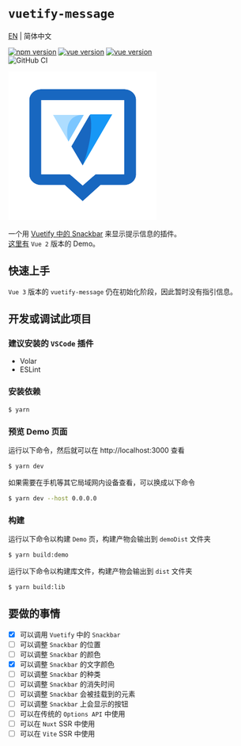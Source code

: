 # `vuetify-message`
[EN](./README.md) | 简体中文

[![npm version](https://badge.fury.io/js/@lemonneko%2Fvuetify-message.svg)](https://badge.fury.io/js/@lemonneko%2Fvuetify-message)
[![vue version](https://shields.io/npm/dependency-version/%40lemonneko%2Fvuetify-message/dev/vue)](https://www.npmjs.com/package/vue)
[![vue version](https://shields.io/npm/dependency-version/%40lemonneko%2Fvuetify-message/dev/vuetify)](https://www.npmjs.com/package/vuetify)  
![GitHub CI](https://github.com/LemonNekoGH/vuetify-message/actions/workflows/ci.yml/badge.svg)

<img src="./logo.png">

一个用 [Vuetify 中的 Snackbar](https://next.vuetifyjs.com/en/components/snackbars/) 来显示提示信息的插件。  
[这里有](https://vuetify-message-demo.lemonneko.moe/) `Vue 2` 版本的 Demo。

## 快速上手
`Vue 3` 版本的 `vuetify-message` 仍在初始化阶段，因此暂时没有指引信息。  

## 开发或调试此项目
### 建议安装的 `VSCode` 插件
- Volar
- ESLint
### 安装依赖
```bash
$ yarn
```
### 预览 Demo 页面
运行以下命令，然后就可以在 http://localhost:3000 查看
```bash
$ yarn dev
```
如果需要在手机等其它局域网内设备查看，可以换成以下命令
```bash
$ yarn dev --host 0.0.0.0
```
### 构建
运行以下命令以构建 `Demo` 页，构建产物会输出到 `demoDist` 文件夹
```bash
$ yarn build:demo
``` 
运行以下命令以构建库文件，构建产物会输出到 `dist` 文件夹
```bash
$ yarn build:lib
```
## 要做的事情
- [x] 可以调用 `Vuetify` 中的 `Snackbar`
- [ ] 可以调整 `Snackbar` 的位置
- [ ] 可以调整 `Snackbar` 的颜色
- [x] 可以调整 `Snackbar` 的文字颜色
- [ ] 可以调整 `Snackbar` 的种类
- [ ] 可以调整 `Snackbar` 的消失时间
- [ ] 可以调整 `Snackbar` 会被挂载到的元素
- [ ] 可以调整 `Snackbar` 上会显示的按钮
- [ ] 可以在传统的 `Options API` 中使用
- [ ] 可以在 `Nuxt` SSR 中使用
- [ ] 可以在 `Vite` SSR 中使用